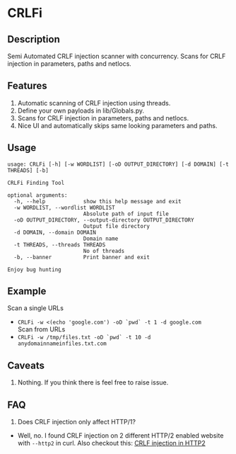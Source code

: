 # CRLFi
## Description
Semi Automated CRLF injection scanner with concurrency. Scans for CRLF injection in parameters, paths and netlocs.

## Features
1. Automatic scanning of CRLF injection using threads.
2. Define your own payloads in lib/Globals.py.
3. Scans for CRLF injection in parameters, paths and netlocs.
4. Nice UI and automatically skips same looking parameters and paths.

## Usage
```
usage: CRLFi [-h] [-w WORDLIST] [-oD OUTPUT_DIRECTORY] [-d DOMAIN] [-t THREADS] [-b]

CRLFi Finding Tool

optional arguments:
  -h, --help            show this help message and exit
  -w WORDLIST, --wordlist WORDLIST
                        Absolute path of input file
  -oD OUTPUT_DIRECTORY, --output-directory OUTPUT_DIRECTORY
                        Output file directory
  -d DOMAIN, --domain DOMAIN
                        Domain name
  -t THREADS, --threads THREADS
                        No of threads
  -b, --banner          Print banner and exit

Enjoy bug hunting
```

## Example
Scan a single URLs  
* ```CRLFi -w <(echo 'google.com') -oD `pwd` -t 1 -d google.com```  
Scan from URLs  
* ```CRLFi -w /tmp/files.txt -oD `pwd` -t 10 -d anydomainnameinfiles.txt.com```  

## Caveats
1. Nothing. If you think there is feel free to raise issue.

## FAQ
1. Does CRLF injection only affect HTTP/1?  
* Well, no. I found CRLF injection on 2 different HTTP/2 enabled website with `--http2` in curl. Also checkout this: [CRLF injection in HTTP2](https://security.stackexchange.com/questions/235046/does-http-2-prevent-security-vulnerabilites-like-crlf-injection)
